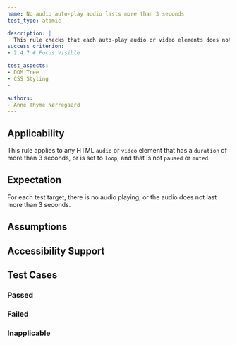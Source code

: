 ```yaml
---
name: No audio auto-play audio lasts more than 3 seconds
test_type: atomic

description: |
  This rule checks that each auto-play audio or video elements does not have any audio that last more than 3 seconds.
success_criterion: 
- 2.4.7 # Focus Visible

test_aspects:
- DOM Tree
- CSS Styling
- 

authors:
- Anne Thyme Nørregaard
---
```


## Applicability

This rule applies to any HTML `audio` or `video` element that has a `duration` of more than 3 seconds, or is set to `loop`, and that is not `paused` or `muted`. 

## Expectation

For each test target, there is no audio playing, or the audio does not last more than 3 seconds.
 
## Assumptions

## Accessibility Support

## Test Cases

### Passed

### Failed

### Inapplicable
